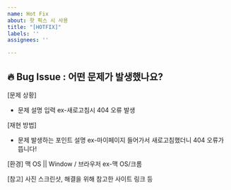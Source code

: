 ```yaml
---
name: Hot Fix
about: 핫 픽스 시 사용
title: "[HOTFIX]"
labels: ''
assignees: ''

---
```


## 🔥 Bug Issue : 어떤 문제가 발생했나요?

[문제 상황]
- 문제 설명 입력 ex-새로고침시 404 오류 발생

[재현 방법]
- 문제 발생하는 포인트 설명 ex-마이페이지 들어가서 새로고침했더니 404 오류가 뜹니다!

[환경]
맥 OS || Window / 브라우저 ex-맥 OS/크롬

[참고]
사진 스크린샷, 해결을 위해 참고한 사이트 링크 등

